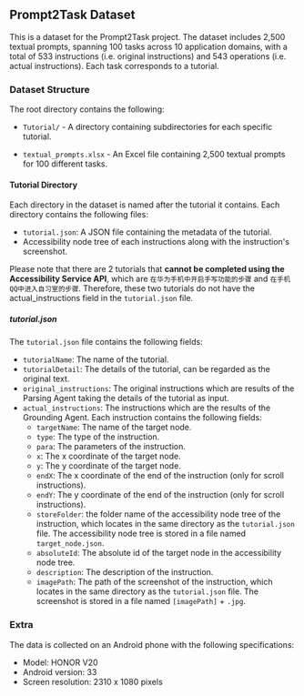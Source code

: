 ## Prompt2Task Dataset

This is a dataset for the Prompt2Task project. The dataset includes 2,500 textual prompts, spanning 100 tasks across 10 application domains, with a total of 533 instructions (i.e. original instructions) and 543 operations (i.e. actual instructions). Each task corresponds to a tutorial.



### Dataset Structure

The root directory contains the following:

- `Tutorial/` - A directory containing subdirectories for each specific tutorial.

- `textual_prompts.xlsx` - An Excel file containing 2,500 textual prompts for 100 different tasks. 

  

#### Tutorial Directory

Each directory in the dataset is named after the tutorial it contains. Each directory contains the following files:

- `tutorial.json`: A JSON file containing the metadata of the tutorial.
- Accessibility node tree of each instructions along with the instruction's screenshot.

Please note that there are 2 tutorials that **cannot be completed using the Accessibility Service API**, which are `在华为手机中开启手写功能的步骤` and `在手机QQ中进入自习室的步骤`. Therefore, these two tutorials do not have the actual_instructions field in the `tutorial.json` file.



##### tutorial.json

The `tutorial.json` file contains the following fields:
- `tutorialName`: The name of the tutorial.
- `tutorialDetail`: The details of the tutorial, can be regarded as the original text.
- `original_instructions`: The original instructions which are results of the Parsing Agent taking the details of the tutorial as input.
- `actual_instructions`: The instructions which are the results of the Grounding Agent. Each instruction contains the following fields:
  - `targetName`: The name of the target node.
  - `type`: The type of the instruction.
  - `para`: The parameters of the instruction.
  - `x`: The x coordinate of the target node.
  - `y`: The y coordinate of the target node.
  - `endX`: The x coordinate of the end of the instruction (only for scroll instructions).
  - `endY`: The y coordinate of the end of the instruction (only for scroll instructions).
  - `storeFolder`: the folder name of the accessibility node tree of the instruction, which locates in the same directory as the `tutorial.json` file. The accessibility node tree is stored in a file named `target_node.json`.
  - `absoluteId`: The absolute id of the target node in the accessibility node tree.
  - `description`: The description of the instruction.
  - `imagePath`: The path of the screenshot of the instruction, which locates in the same directory as the `tutorial.json` file. The screenshot is stored in a file named `[imagePath]` + `.jpg`.
  



### Extra

The data is collected on an Android phone with the following specifications:
- Model: HONOR V20
- Android version: 33
- Screen resolution: 2310 x 1080 pixels
